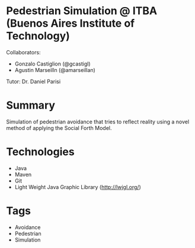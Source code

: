 Pedestrian Simulation @ ITBA (Buenos Aires Institute of Technology)
=====

Collaborators:
 + Gonzalo Castiglion (@gcastigl)
 + Agustin Marseilln (@amarseillan)

Tutor:
  Dr. Daniel Parisi

Summary
========
Simulation of pedestrian avoidance that tries to reflect reality using a novel method of applying the Social Forth Model.


Technologies
======
 + Java
 + Maven
 + Git
 + Light Weight Java Graphic Library (http://lwjgl.org/)

Tags
=====

 + Avoidance
 + Pedestrian
 + Simulation
